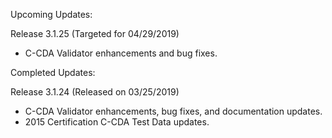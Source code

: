 
Upcoming Updates:

Release 3.1.25 (Targeted for 04/29/2019)
* C-CDA Validator enhancements and bug fixes.

Completed Updates:

Release 3.1.24 (Released on 03/25/2019)
* C-CDA Validator enhancements, bug fixes, and documentation updates.
* 2015 Certification C-CDA Test Data updates.
